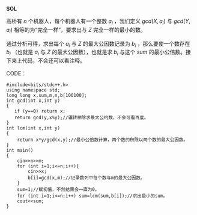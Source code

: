 **SOL**

高桥有 $n$ 个机器人，每个机器人有一个整数 $a_i$ ，我们定义 $gcd(X,a_i)$ 与 $gcd(Y,a_i)$ 相等的为“完全一样”，要求出与 $Z$ 完全一样的最小的数。

通过分析可得，求出每个 $a_i$ 与 $Z$ 的最大公因数记录为 $b_i$ ，那么要使一个数存在 $b_i$ （也就是 $a_i$ 与 $Z$ 的最大公因数），也就是求 $b_i$ 与这个 $sum$ 的最小公倍数。接下来上代码，不会还可以看注释。

CODE：
```
#include<bits/stdc++.h>
using namespace std;
long long x,sum,m,n,b[100100];
int gcd(int x,int y)
{
   if (y==0) return x;
   return gcd(y,x%y);//辗转相除求最大公约数，不会可看百度。
}
int lcm(int x,int y)
{
	return x*y/gcd(x,y);//最小公倍数计算，两个数的积除以两个数的最大公因数。
}
int main()
{
	cin>>n>>m;
	for (int i=1;i<=n;i++){
		cin>>x;
		b[i]=gcd(x,m);//记录数列中每个数与m的最大公因数。
	}
	sum=1;//赋初值，不然结果会一直为0。
	for (int i=1;i<=n;i++) sum=lcm(sum,b[i]);//求出最小的sum。
	cout<<sum;
}
```

